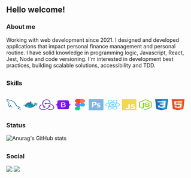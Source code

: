 ## Hello welcome!

### About me

Working with web development since 2021. I designed and developed applications that impact personal finance management and personal routine. I have solid knowledge in programming logic, Javascript, React, Jest, Node and code versioning. I'm interested in development best practices, building scalable solutions, accessibility and TDD.

##

### Skills

<div style="display: inline_block"><br>
 <img align="center" alt="Luiz-SQL" height="30" width="40" src="https://github.com/devicons/devicon/blob/master/icons/mysql/mysql-original.svg">
 <img align="center" alt="Luiz-Docker" height="30" width="40" src="https://github.com/devicons/devicon/blob/master/icons/docker/docker-original.svg">
 <img align="center" alt="Luiz-Redux" height="30" width="40" src="https://github.com/devicons/devicon/blob/master/icons/redux/redux-original.svg">
 <img align="center" alt="Luiz-Bootstrap" height="30" width="40" src="https://github.com/devicons/devicon/blob/master/icons/bootstrap/bootstrap-original.svg">
 <img align="center" alt="Luiz-Figma" height="30" width="40" src="https://github.com/devicons/devicon/blob/master/icons/figma/figma-original.svg">
 <img align="center" alt="Luiz-Photoshop" height="30" width="40" src="https://github.com/devicons/devicon/blob/master/icons/photoshop/photoshop-plain.svg">
 <img align="center" alt="Luiz-React" height="30" width="40" src="https://raw.githubusercontent.com/devicons/devicon/master/icons/react/react-original.svg">
 <img align="center" alt="Luiz-Js" height="30" width="40" src="https://raw.githubusercontent.com/devicons/devicon/master/icons/javascript/javascript-plain.svg">
 <img align="center" alt="Luiz-NodeJs" height="30" width="40" src="https://github.com/devicons/devicon/blob/master/icons/nodejs/nodejs-original.svg">
 <img align="center" alt="Luiz-CSS" height="30" width="40" src="https://raw.githubusercontent.com/devicons/devicon/master/icons/css3/css3-original.svg">
 <img align="center" alt="Luiz-HTML" height="30" width="40" src="https://raw.githubusercontent.com/devicons/devicon/master/icons/html5/html5-original.svg">
</div>

##

### Status

![Anurag's GitHub stats](https://github-readme-stats.vercel.app/api?username=eulipegois&show_icons=true&theme=dark)

##
 
### Social
  
<div>
    <a href = "mailto:luizfelipegois.contact@gmail.com"><img src="https://img.shields.io/badge/-Gmail-%23333?style=for-the-badge&logo=gmail&logoColor=white" target="_blank"></a>
    <a href="https://www.linkedin.com/in/devluizz/" target="_blank"><img src="https://img.shields.io/badge/-LinkedIn-%230077B5?style=for-the-badge&logo=linkedin&logoColor=white" target="_blank"></a>
</div>

